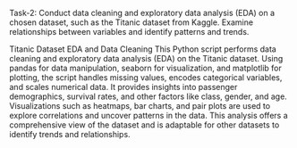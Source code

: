 Task-2: Conduct data cleaning and exploratory data analysis (EDA) on a chosen dataset, such as the Titanic dataset 
from Kaggle. Examine relationships between variables and identify patterns and trends.

Titanic Dataset EDA and Data Cleaning
This Python script performs data cleaning and exploratory data analysis (EDA) on the Titanic dataset. 
Using pandas for data manipulation, seaborn for visualization, and matplotlib for plotting, the script handles missing values, 
encodes categorical variables, and scales numerical data. It provides insights into passenger demographics, survival rates, 
and other factors like class, gender, and age. Visualizations such as heatmaps, bar charts, and pair plots are used to explore correlations
and uncover patterns in the data. This analysis offers a comprehensive view of the dataset and is adaptable for other datasets to identify trends and relationships.
